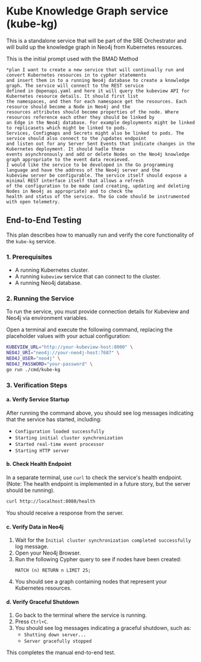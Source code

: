 # Kube Knowledge Graph service (kube-kg)

This is a standalone service that will be part of the SRE Orchestrator and will build up the knowledge graph in Neo4j
from Kubernetes resources.

This is the initial prompt used with the BMAD Method

```
*plan I want to create a new service that will continually run and convert Kubernetes resources in to cypher statements
and insert them in to a running Neo4j database to create a knowledge graph. The service will connect to the REST service
defined in @openapi.yaml and here it will query the kubeview API for Kubernetes resource details. It should first list
the namespaces, and then for each namespace get the resources. Each resource should become a Node in Neo4j and the
resources attributes should become properties of the node. Where resources reference each other they should be linked by
an Edge in the Neo4j database. For example deployments might be linked to replicasets which might be linked to pods.
Services, Configmaps and Secrets might also be linked to pods. The service should also connect to the /updates endpoint
and listen out for any Server Sent Events that indicate changes in the Kubernetes deployment. It should hadle these
events asynchronously and add or delete Nodes on the Neo4j knowledge graph appropriate to the event data receieved.
I would like the service to be developed in the Go programming language and have the address of the Neo4j server and the
kubeview server be configurable. The service itself should expose a minimal REST interface itself that allows a refresh
of the configuration to be made (and creating, updating and deleting Nodes in Neo4j as appropriate) and to check the
health and status of the service. The Go code should be instrumented with open telemetry.
```

## End-to-End Testing

This plan describes how to manually run and verify the core functionality of the `kube-kg` service.

### 1. Prerequisites

- A running Kubernetes cluster.
- A running `kubeview` service that can connect to the cluster.
- A running Neo4j database.

### 2. Running the Service

To run the service, you must provide connection details for Kubeview and Neo4j via environment variables.

Open a terminal and execute the following command, replacing the placeholder values with your actual configuration:

```sh
KUBEVIEW_URL="http://your-kubeview-host:8000" \
NEO4J_URI="neo4j://your-neo4j-host:7687" \
NEO4J_USER="neo4j" \
NEO4J_PASSWORD="your-password" \
go run ./cmd/kube-kg
```

### 3. Verification Steps

#### a. Verify Service Startup

After running the command above, you should see log messages indicating that the service has started, including:
- `Configuration loaded successfully`
- `Starting initial cluster synchronization`
- `Started real-time event processor`
- `Starting HTTP server`

#### b. Check Health Endpoint

In a separate terminal, use `curl` to check the service's health endpoint. (Note: The health endpoint is implemented in a future story, but the server should be running).

```sh
curl http://localhost:8080/health
```

You should receive a response from the server.

#### c. Verify Data in Neo4j

1.  Wait for the `Initial cluster synchronization completed successfully` log message.
2.  Open your Neo4j Browser.
3.  Run the following Cypher query to see if nodes have been created:
    ```cypher
    MATCH (n) RETURN n LIMIT 25;
    ```
4.  You should see a graph containing nodes that represent your Kubernetes resources.

#### d. Verify Graceful Shutdown

1.  Go back to the terminal where the service is running.
2.  Press `Ctrl+C`.
3.  You should see log messages indicating a graceful shutdown, such as:
    - `Shutting down server...`
    - `Server gracefully stopped`

This completes the manual end-to-end test.

